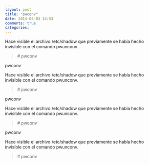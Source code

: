 ```yaml
---
layout: post
title: "pwconv"
date: 2014-04-03 14:53
comments: true
categories: 
---
```

Hace visible el archivo /etc/shadow que previamente se había hecho invisible con el comando pwunconv.

>\# pwconv

pwconv

Hace visible el archivo /etc/shadow que previamente se había hecho invisible con el comando pwunconv.

>\# pwconv

pwconv

Hace visible el archivo /etc/shadow que previamente se había hecho invisible con el comando pwunconv.

>\# pwconv

pwconv

Hace visible el archivo /etc/shadow que previamente se había hecho invisible con el comando pwunconv.

>\# pwconv

